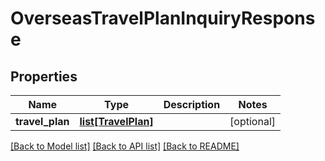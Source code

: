 # OverseasTravelPlanInquiryResponse

## Properties
Name | Type | Description | Notes
------------ | ------------- | ------------- | -------------
**travel_plan** | [**list[TravelPlan]**](TravelPlan.md) |  | [optional] 

[[Back to Model list]](../README.md#documentation-for-models) [[Back to API list]](../README.md#documentation-for-api-endpoints) [[Back to README]](../README.md)


